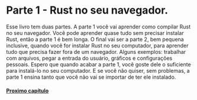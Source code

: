 # Parte 1 - Rust no seu navegador.

Esse livro tem duas partes. A parte 1 você vai aprender como compilar Rust no seu navegador. Você pode aprender quase tudo sem precisar instalar Rust, então a parte 1 é bem longa. O final vai ser a parte 2, bem pequena inclusive, quando você for instalar Rust no seu computador, para aprender tudo que precisa fazer fora de um navegador. Alguns exemplos: trabalhar com arquivos, pegar a entrada do usuário, gráficos e configurações pessoais. Espero que quando acabar a parte 1, você goste dele o suficiente para instalá-lo no seu computador. E se você não quiser, sem problemas, a parte 1 ensina tanto que você não vai se importar de ter ele instalado.

#### [Proximo capítulo](https://github.com/justjapann/easy_rust_ptbr/blob/main/part1/playground/playground.md)
